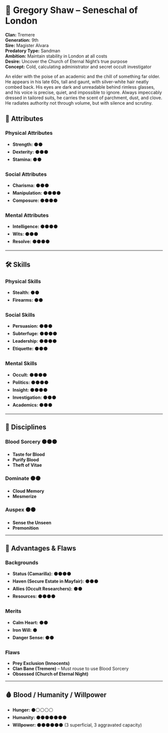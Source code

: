 # 🧛 Gregory Shaw – Seneschal of London

**Clan:** Tremere  
**Generation:** 9th  
**Sire:** Magister Alvara  
**Predatory Type:** Sandman  
**Ambition:** Maintain stability in London at all costs  
**Desire:** Uncover the Church of Eternal Night’s true purpose  
**Concept:** Cold, calculating administrator and secret occult investigator  

An elder with the poise of an academic and the chill of something far older. He appears in his late 60s, tall and gaunt, with silver-white hair neatly combed back. His eyes are dark and unreadable behind rimless glasses, and his voice is precise, quiet, and impossible to ignore. Always impeccably dressed in tailored suits, he carries the scent of parchment, dust, and clove. He radiates authority not through volume, but with silence and scrutiny.

## 📜 Attributes

### Physical Attributes

- **Strength:** ⚫⚫  
- **Dexterity:** ⚫⚫⚫  
- **Stamina:** ⚫⚫  

### Social Attributes

- **Charisma:** ⚫⚫⚫  
- **Manipulation:** ⚫⚫⚫⚫  
- **Composure:** ⚫⚫⚫⚫  

### Mental Attributes

- **Intelligence:** ⚫⚫⚫⚫  
- **Wits:** ⚫⚫⚫  
- **Resolve:** ⚫⚫⚫⚫  

---

## 🛠️ Skills

### Physical Skills

- **Stealth:** ⚫⚫  
- **Firearms:** ⚫⚫  

### Social Skills

- **Persuasion:** ⚫⚫⚫  
- **Subterfuge:** ⚫⚫⚫⚫  
- **Leadership:** ⚫⚫⚫⚫  
- **Etiquette:** ⚫⚫⚫  

### Mental Skills

- **Occult:** ⚫⚫⚫⚫  
- **Politics:** ⚫⚫⚫⚫  
- **Insight:** ⚫⚫⚫⚫  
- **Investigation:** ⚫⚫⚫  
- **Academics:** ⚫⚫⚫  

---

## 🧬 Disciplines

### Blood Sorcery ⚫⚫⚫  

- **Taste for Blood**  
- **Purify Blood**  
- **Theft of Vitae**  

### Dominate ⚫⚫  

- **Cloud Memory**  
- **Mesmerize**  

### Auspex ⚫⚫  

- **Sense the Unseen**  
- **Premonition**  

---

## 🧠 Advantages & Flaws

### Backgrounds

- **Status (Camarilla):** ⚫⚫⚫⚫  
- **Haven (Secure Estate in Mayfair):** ⚫⚫⚫  
- **Allies (Occult Researchers):** ⚫⚫  
- **Resources:** ⚫⚫⚫⚫  

### Merits

- **Calm Heart:** ⚫⚫  
- **Iron Will:** ⚫  
- **Danger Sense:** ⚫⚫  

### Flaws

- **Prey Exclusion (Innocents)**  
- **Clan Bane (Tremere)** – Must rouse to use Blood Sorcery  
- **Obsessed (Church of Eternal Night)**  

---

## 🩸 Blood / Humanity / Willpower

- **Hunger:** ⚫⚪⚪⚪⚪  
- **Humanity:** ⚫⚫⚫⚫⚫⚫⚫  
- **Willpower:** ⚫⚫⚫⚫⚫⚫ (3 superficial, 3 aggravated capacity)
